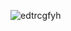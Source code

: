 ![edtrcgfyh](https://github.com/EdnaRV/Web-TeleCom-PHP-MySql/assets/39867370/a7115322-1298-440c-b023-3b032164d7ee)
